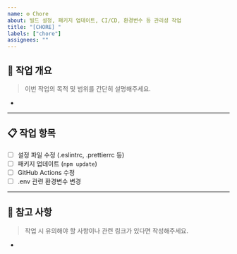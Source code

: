 ```yaml
---
name: ⚙️ Chore
about: 빌드 설정, 패키지 업데이트, CI/CD, 환경변수 등 관리성 작업
title: "[CHORE] "
labels: ["chore"]
assignees: ""
---
```


## 🧾 작업 개요
> 이번 작업의 목적 및 범위를 간단히 설명해주세요.

- 

---

## 📋 작업 항목
- [ ] 설정 파일 수정 (.eslintrc, .prettierrc 등)
- [ ] 패키지 업데이트 (`npm update`)
- [ ] GitHub Actions 수정
- [ ] .env 관련 환경변수 변경

---

## 🧩 참고 사항
> 작업 시 유의해야 할 사항이나 관련 링크가 있다면 작성해주세요.

- 

